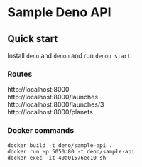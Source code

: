 # Sample Deno API

## Quick start

Install `deno` and `denon` and run `denon start`.

### Routes

http://localhost:8000\
http://localhost:8000/launches\
http://localhost:8000/launches/3\
http://localhost:8000/planets

### Docker commands

`docker build -t deno/sample-api .`\
`docker run -p 5050:80 -t deno/sample-api`\
`docker exec -it 40a01576ec10 sh`
